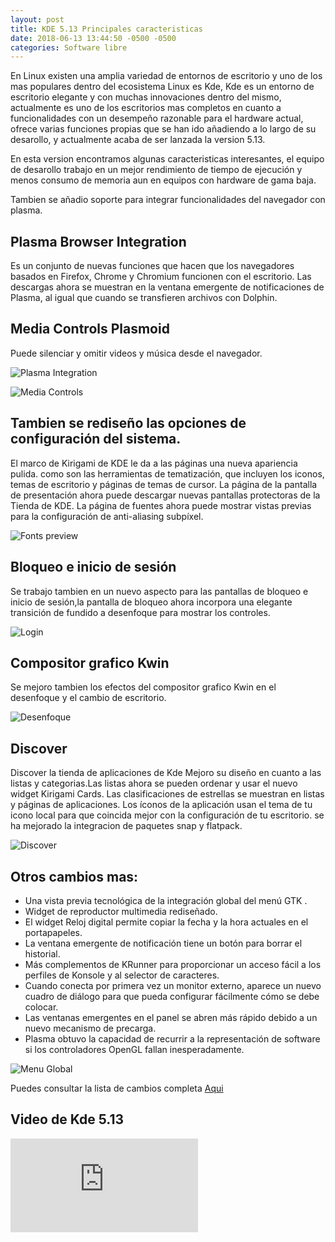 ```yaml
---
layout: post
title: KDE 5.13 Principales caracteristicas
date: 2018-06-13 13:44:50 -0500 -0500
categories: Software libre
---
```

En Linux existen una amplia variedad de entornos de escritorio y uno de los mas populares dentro del ecosistema Linux es Kde, Kde es un entorno de escritorio elegante y con muchas innovaciones dentro del mismo, actualmente es uno de los escritorios mas completos en cuanto a funcionalidades con un desempeño razonable para el hardware actual, ofrece varias funciones propias que se han ido añadiendo a lo largo de su desarollo, y actualmente acaba de ser lanzada la version 5.13.

En esta version encontramos algunas caracteristicas interesantes, el equipo de desarollo trabajo en un mejor rendimiento de tiempo de ejecución y menos consumo de memoria aun en equipos con hardware de gama baja.

Tambien se añadio soporte para integrar funcionalidades del navegador con plasma.
## Plasma Browser Integration 
Es un conjunto de nuevas funciones que hacen que los navegadores basados ​​en Firefox, Chrome y Chromium funcionen con el  escritorio. Las descargas ahora se muestran en la ventana emergente de notificaciones de Plasma, al igual que cuando se transfieren archivos con Dolphin. 
## Media Controls Plasmoid 
Puede silenciar y omitir videos y música desde el navegador.

![Plasma Integration](https://www.kde.org/announcements/plasma-5.13/pbi-download-integration.png "Integration")

![Media Controls](https://www.kde.org/announcements/plasma-5.13/pbi-video-controls.png "Controls")

## Tambien se rediseño las opciones de configuración del sistema.
El marco de Kirigami de KDE le da a las páginas una nueva apariencia pulida. como son las herramientas de tematización, que incluyen los iconos, temas de escritorio y páginas de temas de cursor. La página de la pantalla de presentación ahora puede descargar nuevas pantallas protectoras de la Tienda de KDE. La página de fuentes ahora puede mostrar vistas previas para la configuración de anti-aliasing subpíxel.

![Fonts preview](https://www.kde.org/announcements/plasma-5.13/kcm-fonts-hint-preview.png "Fonts preview")

## Bloqueo e inicio de sesión
Se trabajo tambien en un nuevo aspecto para las pantallas de bloqueo e inicio de sesión,la pantalla de bloqueo ahora incorpora una elegante transición de fundido a desenfoque para mostrar los controles.

![Login](https://www.kde.org/announcements/plasma-5.13/login.png "login")

## Compositor grafico Kwin
Se mejoro tambien los efectos del compositor grafico Kwin en el desenfoque y el cambio de escritorio.

![Desenfoque](https://www.kde.org/announcements/plasma-5.13/kwin-blur-dash.png "desenfoque")

## Discover
Discover la tienda de aplicaciones de Kde Mejoro su diseño en cuanto a las listas y categorias.Las listas ahora se pueden ordenar y usar el nuevo widget Kirigami Cards. Las clasificaciones de estrellas se muestran en listas y páginas de aplicaciones. Los íconos de la aplicación usan el tema de tu icono local para que coincida mejor con la configuración de tu escritorio. se ha mejorado la integracion de paquetes snap y flatpack.

![Discover](https://www.kde.org/announcements/plasma-5.13/discover.png "discover")

## Otros cambios mas:

- Una vista previa tecnológica de la integración global del menú GTK .
- Widget de reproductor multimedia rediseñado.
- El widget Reloj digital permite copiar la fecha y la hora actuales en el portapapeles.
- La ventana emergente de notificación tiene un botón para borrar el historial.
- Más complementos de KRunner para proporcionar un acceso fácil a los perfiles de Konsole y al selector de caracteres.
- Cuando conecta por primera vez un monitor externo, aparece un nuevo cuadro de diálogo para que pueda configurar fácilmente cómo se debe colocar.
- Las ventanas emergentes en el panel se abren más rápido debido a un nuevo mecanismo de precarga.
- Plasma obtuvo la capacidad de recurrir a la representación de software si los controladores OpenGL fallan inesperadamente.

![Menu Global](https://www.kde.org/announcements/plasma-5.13/gedit-global-menu-wee.png "Menu")

Puedes consultar la lista de cambios completa [Aqui](https://www.kde.org/announcements/plasma-5.12.5-5.13.0-changelog.php)

## Video de Kde 5.13

<div class="video-responsive">
<iframe src="https://www.youtube.com/embed/C2kR1_n_d-g" frameborder="0" allow="autoplay; encrypted-media" allowfullscreen></iframe>
</div>





